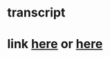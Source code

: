 # transcript


<h1>link <a href="https://gurelbs.github.io/transcript">here</a> or <a href="https://searchify.cf">here</a></h1>
